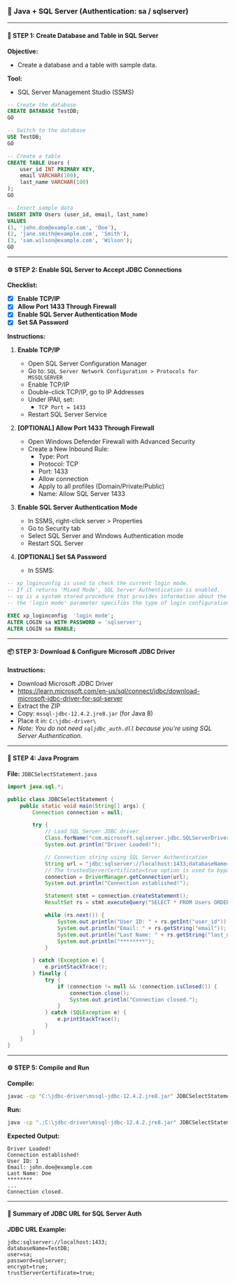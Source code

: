 ### :rocket: Java + SQL Server (Authentication: sa / sqlserver)

---

#### :triangular_ruler: STEP 1: Create Database and Table in SQL Server

**Objective:**  
- Create a database and a table with sample data.

**Tool:**  
- SQL Server Management Studio (SSMS)

```sql
-- Create the database
CREATE DATABASE TestDB;
GO

-- Switch to the database
USE TestDB;
GO

-- Create a table
CREATE TABLE Users (
    user_id INT PRIMARY KEY,
    email VARCHAR(100),
    last_name VARCHAR(100)
);
GO

-- Insert sample data
INSERT INTO Users (user_id, email, last_name)
VALUES 
(1, 'john.doe@example.com', 'Doe'),
(2, 'jane.smith@example.com', 'Smith'),
(3, 'sam.wilson@example.com', 'Wilson');
GO
```

---

#### :gear: STEP 2: Enable SQL Server to Accept JDBC Connections

**Checklist:**  
- [x] **Enable TCP/IP**  
- [x] **Allow Port 1433 Through Firewall**  
- [x] **Enable SQL Server Authentication Mode**  
- [x] **Set SA Password**

**Instructions:**

1. **Enable TCP/IP**  
   - Open SQL Server Configuration Manager  
   - Go to: `SQL Server Network Configuration > Protocols for MSSQLSERVER`  
   - Enable TCP/IP  
   - Double-click TCP/IP, go to IP Addresses  
   - Under IPAll, set:  
     - `TCP Port = 1433`  
   - Restart SQL Server Service

2. **[OPTIONAL] Allow Port 1433 Through Firewall**  
   - Open Windows Defender Firewall with Advanced Security  
   - Create a New Inbound Rule:  
     - Type: Port  
     - Protocol: TCP  
     - Port: 1433  
     - Allow connection  
     - Apply to all profiles (Domain/Private/Public)  
     - Name: Allow SQL Server 1433

3. **Enable SQL Server Authentication Mode**  
   - In SSMS, right-click server > Properties  
   - Go to Security tab  
   - Select SQL Server and Windows Authentication mode  
   - Restart SQL Server

4. **[OPTIONAL] Set SA Password**  
   - In SSMS:

```sql
-- xp_loginconfig is used to check the current login mode.
-- If it returns 'Mixed Mode', SQL Server Authentication is enabled.    
-- xp is a system stored procedure that provides information about the login configuration.
-- the 'login mode' parameter specifies the type of login configuration to check.

EXEC xp_loginconfig  'login mode';
ALTER LOGIN sa WITH PASSWORD = 'sqlserver';
ALTER LOGIN sa ENABLE;
```

---

#### :package: STEP 3: Download & Configure Microsoft JDBC Driver

**Instructions:**  
- Download Microsoft JDBC Driver  
- https://learn.microsoft.com/en-us/sql/connect/jdbc/download-microsoft-jdbc-driver-for-sql-server
- Extract the ZIP  
- Copy: `mssql-jdbc-12.4.2.jre8.jar` (for Java 8)  
- Place it in: `C:\jdbc-driver\`  
- _Note: You do not need `sqljdbc_auth.dll` because you're using SQL Server Authentication._

---

#### :test_tube: STEP 4: Java Program

**File:** `JDBCSelectStatement.java`

```java
import java.sql.*;

public class JDBCSelectStatement {
    public static void main(String[] args) {
        Connection connection = null;

        try {
            // Load SQL Server JDBC driver
            Class.forName("com.microsoft.sqlserver.jdbc.SQLServerDriver");
            System.out.println("Driver Loaded!");

            // Connection string using SQL Server Authentication
            String url = "jdbc:sqlserver://localhost:1433;databaseName=TestDB;user=sa;password=sqlserver;encrypt=true;trustServerCertificate=true;";
            // The trustedServerCertificate=true option is used to bypass SSL certificate validation for local development. If this is not set, you may encounter SSL errors because the server's certificate is self-signed. Server Certificates are typically used to encrypt the connection between the client and server, ensuring that data transmitted over the network is secure. Setting this to true allows the connection to proceed without validating the server's certificate, which is useful in development environments where you may not have a valid SSL certificate. If not set, you may encounter SSL errors because the server's certificate is self-signed. These are digital certificates used to establish a secure connection between the client and server, ensuring that data transmitted over the network is encrypted and secure. In production, you would typically use a valid certificate issued by a trusted Certificate Authority (CA).
            connection = DriverManager.getConnection(url);
            System.out.println("Connection established!");

            Statement stmt = connection.createStatement();
            ResultSet rs = stmt.executeQuery("SELECT * FROM Users ORDER BY user_id");

            while (rs.next()) {
                System.out.println("User ID: " + rs.getInt("user_id"));
                System.out.println("Email: " + rs.getString("email"));
                System.out.println("Last Name: " + rs.getString("last_name"));
                System.out.println("********");
            }

        } catch (Exception e) {
            e.printStackTrace();
        } finally {
            try {
                if (connection != null && !connection.isClosed()) {
                    connection.close();
                    System.out.println("Connection closed.");
                }
            } catch (SQLException e) {
                e.printStackTrace();
            }
        }
    }
}
```

---

#### :gear: STEP 5: Compile and Run

**Compile:**
```bash
javac -cp "C:\jdbc-driver\mssql-jdbc-12.4.2.jre8.jar" JDBCSelectStatement.java
```

**Run:**
```bash
java -cp ".;C:\jdbc-driver\mssql-jdbc-12.4.2.jre8.jar" JDBCSelectStatement
```

**Expected Output:**
```text
Driver Loaded!
Connection established!
User ID: 1
Email: john.doe@example.com
Last Name: Doe
********
...
Connection closed.
```

---

#### :dart: Summary of JDBC URL for SQL Server Auth

**JDBC URL Example:**
```text
jdbc:sqlserver://localhost:1433;
databaseName=TestDB;
user=sa;
password=sqlserver;
encrypt=true;
trustServerCertificate=true;
```